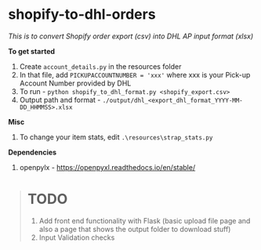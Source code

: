 # shopify-to-dhl-orders
 _This is to convert Shopify order export (csv) into DHL AP input format (xlsx)_

**To get started**
1. Create `account_details.py` in the resources folder
2. In that file, add `PICKUPACCOUNTNUMBER = 'xxx'` where xxx is your Pick-up Account Number provided by DHL
3. To run - `python shopify_to_dhl_format.py <shopify_export.csv>`
4. Output path and format -  `./output/dhl_<export_dhl_format_YYYY-MM-DD_HHMMSS>.xlsx`

**Misc**
1. To change your item stats, edit `.\resources\strap_stats.py`

**Dependencies**
1. openpylx - https://openpyxl.readthedocs.io/en/stable/

> # TODO
> 1. Add front end functionality with Flask (basic upload file page and also a page that shows the output folder to download stuff)
> 2. Input Validation checks